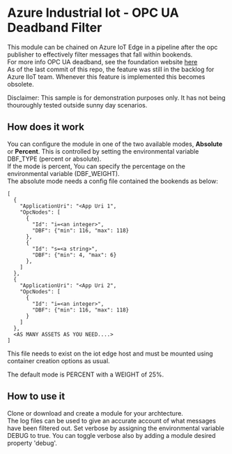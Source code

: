 # Azure Industrial Iot - OPC UA Deadband Filter

This module can be chained on Azure IoT Edge in a pipeline after the opc publisher to effectively filter messages that fall within bookends.  
For more info OPC UA deadband, see the foundation website [here](https://reference.opcfoundation.org/v104/Core/DataTypes/DeadbandType/)  
As of the last commit of this repo, the feature was still in the backlog for Azure IIoT team. 
Whenever this feature is implemented this becomes obsolete.  

Disclaimer: This sample is for demonstration purposes only. It has not being thouroughly tested outside sunny day scenarios.

## How does it work  
You can configure the module in one of the two available modes, **Absolute** or **Percent**. This is controlled by setting the environmental variable DBF_TYPE (percent or absolute).  
If the mode is percent, You can specify the percentage on the environmental variable (DBF_WEIGHT).  
The absolute mode needs a config file contained the bookends as below:
```
[
  {
    "ApplicationUri": "<App Uri 1",
    "OpcNodes": [
      {
        "Id": "i=<an integer>",
        "DBF": {"min": 116, "max": 118}
      },
      {
        "Id": "s=<a string>",
        "DBF": {"min": 4, "max": 6}
      },
    ]
  },
  {
    "ApplicationUri": "<App Uri 2",
    "OpcNodes": [
      {
        "Id": "i=<an integer>",
        "DBF": {"min": 116, "max": 118}
      }
    ]
  },
  <AS MANY ASSETS AS YOU NEED....>
]
```
This file needs to exist on the iot edge host and must be mounted using container creation options as usual.  

The default mode is PERCENT with a WEIGHT of 25%.  

## How to use it
Clone or download and create a module for your archtecture.  
The log files can be used to give an accurate account of what messages have been filtered out. Set verbose by assigning the environmental variable DEBUG to true. You can toggle verbose also by adding a module desired property 'debug'.
